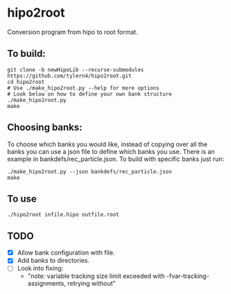 # hipo2root

Conversion program from hipo to root format.

## To build:

    git clone -b newHipoLib --recurse-submodules https://github.com/tylern4/hipo2root.git
    cd hipo2root
    # Use ./make_hipo2root.py --help for more options
    # Look below on how to define your own bank structure
    ./make_hipo2root.py
    make

## Choosing banks:

To choose which banks you would like, instead of copying over all the banks you can use a json file to define which banks you use. There is an example in bankdefs/rec_particle.json. To build with specific banks just run:

    ./make_hipo2root.py --json bankdefs/rec_particle.json
    make

## To use

    ./hipo2root infile.hipo outfile.root

## TODO

-   [x] Allow bank configuration with file.
-   [x] Add banks to directories.
-   [ ] Look into  fixing:
    -   "note: variable tracking size limit exceeded with -fvar-tracking-assignments, retrying without"
